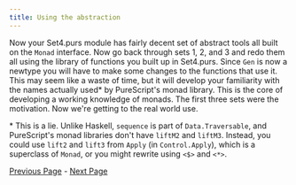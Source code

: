 ```yaml
---
title: Using the abstraction
---
```


Now your Set4.purs module has fairly decent set of abstract tools all built on
the `Monad` interface. Now go back through sets 1, 2, and 3 and redo them all
using the library of functions you built up in Set4.purs. Since `Gen` is now a
newtype you will have to make some changes to the functions that use it.  This
may seem like a waste of time, but it will develop your familiarity with the
names actually used* by PureScript's monad library. This is the core of developing
a working knowledge of monads. The first three sets were the motivation. Now
we're getting to the real world use.

\* This is a lie. Unlike Haskell, `sequence` is part of `Data.Traversable`, and
PureScript's monad libraries don't have `liftM2` and `liftM3`. Instead, you could
use `lift2` and `lift3` from `Apply` (in `Control.Apply`), which is a superclass
of `Monad`, or you might rewrite using `<$>` and `<*>`.

[Previous Page](ex4-5.html) - [Next Page](set5.html)
